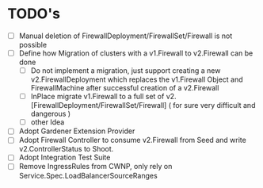# TODO's

- [ ] Manual deletion of FirewallDeployment/FirewallSet/Firewall is not possible
- [ ] Define how Migration of clusters with a v1.Firewall to v2.Firewall can be done
  - [ ] Do not implement a migration, just support creating a new v2.FirewallDeployment which replaces the v1.Firewall Object and FirewallMachine after successful creation of a v2.Firewall
  - [ ] InPlace migrate v1.Firewall to a full set of v2.[FirewallDeployment/FirewallSet/Firewall] ( for sure very difficult and dangerous )
  - [ ] other Idea
- [ ] Adopt Gardener Extension Provider
- [ ] Adopt Firewall Controller to consume v2.Firewall from Seed and write v2.ControllerStatus to Shoot.
- [ ] Adopt Integration Test Suite
- [ ] Remove IngressRules from CWNP, only rely on Service.Spec.LoadBalancerSourceRanges